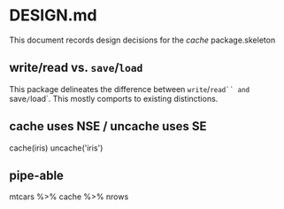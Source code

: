 # DESIGN.md

This document records design decisions for the *cache* package.skeleton

## write/read vs. `save`/`load`

This package delineates the difference between `write`/`read`` and
`save`/`load`. This mostly comports to existing distinctions.


## cache uses NSE / uncache uses SE

  cache(iris)
  uncache('iris')

## pipe-able

  mtcars %>% cache %>% nrows

